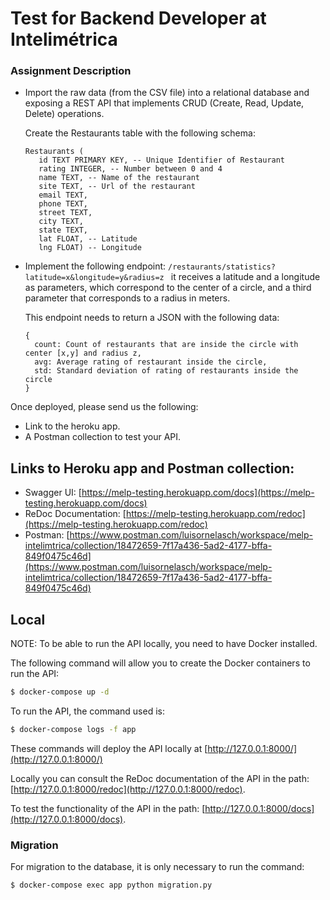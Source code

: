 # Test for Backend Developer at Intelimétrica
 
 ### Assignment Description
 
 - Import the raw data (from the CSV file) into a relational database and exposing a REST API that implements CRUD (Create, Read, Update, Delete) operations.
   
   Create the Restaurants table with the following schema:
      ```
     Restaurants (
         id TEXT PRIMARY KEY, -- Unique Identifier of Restaurant
         rating INTEGER, -- Number between 0 and 4
         name TEXT, -- Name of the restaurant
         site TEXT, -- Url of the restaurant
         email TEXT,
         phone TEXT,
         street TEXT,
         city TEXT,
         state TEXT,
         lat FLOAT, -- Latitude
         lng FLOAT) -- Longitude
     ```
 - Implement the following endpoint: ```/restaurants/statistics?latitude=x&longitude=y&radius=z ``` it receives a latitude and a longitude as parameters, which correspond to the center of a circle, and a third parameter that corresponds to a radius in meters.

     This endpoint needs to return a JSON with the following data:
     ```
     {
       count: Count of restaurants that are inside the circle with center [x,y] and radius z,
       avg: Average rating of restaurant inside the circle,
       std: Standard deviation of rating of restaurants inside the circle
     }
     ```

Once deployed, please send us the following:
- Link to the heroku app.
- A Postman collection to test your API.


## Links to Heroku app and Postman collection:

- Swagger UI: [https://melp-testing.herokuapp.com/docs](https://melp-testing.herokuapp.com/docs)
- ReDoc Documentation: [https://melp-testing.herokuapp.com/redoc](https://melp-testing.herokuapp.com/redoc)
- Postman: [https://www.postman.com/luisornelasch/workspace/melp-intelimtrica/collection/18472659-7f17a436-5ad2-4177-bffa-849f0475c46d](https://www.postman.com/luisornelasch/workspace/melp-intelimtrica/collection/18472659-7f17a436-5ad2-4177-bffa-849f0475c46d)


## Local

NOTE: To be able to run the API locally, you need to have Docker installed.

The following command will allow you to create the Docker containers to run the API:

```sh
$ docker-compose up -d
```

To run the API, the command used is:

```sh
$ docker-compose logs -f app
```

These commands will deploy the API locally at [http://127.0.0.1:8000/](http://127.0.0.1:8000/)

Locally you can consult the ReDoc documentation of the API in the path: [http://127.0.0.1:8000/redoc](http://127.0.0.1:8000/redoc).

To test the functionality of the API in the path: [http://127.0.0.1:8000/docs](http://127.0.0.1:8000/docs).


### Migration

For migration to the database, it is only necessary to run the command:

```sh
$ docker-compose exec app python migration.py
```
